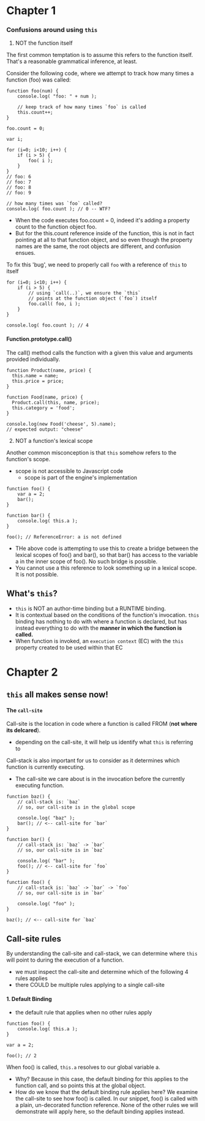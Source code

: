 # Chapter 1

### Confusions around using `this`

1. NOT the function itself

The first common temptation is to assume this refers to the function itself. That's a reasonable grammatical inference, at least.

Consider the following code, where we attempt to track how many times a function (foo) was called:

```
function foo(num) {
	console.log( "foo: " + num );

	// keep track of how many times `foo` is called
	this.count++;
}

foo.count = 0;

var i;

for (i=0; i<10; i++) {
	if (i > 5) {
		foo( i );
	}
}
// foo: 6
// foo: 7
// foo: 8
// foo: 9

// how many times was `foo` called?
console.log( foo.count ); // 0 -- WTF?
```

- When the code executes foo.count = 0, indeed it's adding a property count to the function object foo.
- But for the this.count reference inside of the function, this is not in fact pointing at all to that function object, and so even though the property names are the same, the root objects are different, and confusion ensues.

To fix this 'bug', we need to properly call `foo` with a reference of `this` to itself

```
for (i=0; i<10; i++) {
	if (i > 5) {
		// using `call(..)`, we ensure the `this`
		// points at the function object (`foo`) itself
		foo.call( foo, i );
	}
}

console.log( foo.count ); // 4
```

#### Function.prototype.call()

The call() method calls the function with a given this value and arguments provided individually.

```
function Product(name, price) {
  this.name = name;
  this.price = price;
}

function Food(name, price) {
  Product.call(this, name, price);
  this.category = 'food';
}

console.log(new Food('cheese', 5).name);
// expected output: "cheese"
```

2. NOT a function's lexical scope

Another common misconception is that `this` somehow refers to the function's scope.

- scope is not accessible to Javascript code
  - scope is part of the engine's implementation

```
function foo() {
	var a = 2;
	bar();
}

function bar() {
	console.log( this.a );
}

foo(); // ReferenceError: a is not defined
```

- THe above code is attempting to use this to create a bridge between the lexical scopes of foo() and bar(), so that bar() has access to the variable a in the inner scope of foo(). No such bridge is possible.
- You cannot use a this reference to look something up in a lexical scope. It is not possible.

## What's `this`?

- `this` is NOT an author-time binding but a RUNTIME binding.
- It is contextual based on the conditions of the function's invocation. `this` binding has nothing to do with where a function is declared, but has instead everything to do with the <strong>manner in which the function is called.</strong>
- When function is invoked, an `execution context` (EC) with the `this` property created to be used within that EC

# Chapter 2

## `this` all makes sense now!

#### The `call-site`

Call-site is the location in code where a function is called FROM (<strong>not where its delcared</strong>).

- depending on the call-site, it will help us identify what `this` is referring to

Call-stack is also important for us to consider as it determines which function is currently executing.

- The call-site we care about is in the invocation before the currently executing function.

```
function baz() {
    // call-stack is: `baz`
    // so, our call-site is in the global scope

    console.log( "baz" );
    bar(); // <-- call-site for `bar`
}

function bar() {
    // call-stack is: `baz` -> `bar`
    // so, our call-site is in `baz`

    console.log( "bar" );
    foo(); // <-- call-site for `foo`
}

function foo() {
    // call-stack is: `baz` -> `bar` -> `foo`
    // so, our call-site is in `bar`

    console.log( "foo" );
}

baz(); // <-- call-site for `baz`
```

## Call-site rules

By understanding the call-site and call-stack, we can determine where `this` will point to during the execution of a function.

- we must inspect the call-site and determine which of the following 4 rules applies
- there COULD be multiple rules applying to a single call-site

#### 1. Default Binding
- the default rule that applies when no other rules apply

```
function foo() {
	console.log( this.a );
}

var a = 2;

foo(); // 2
```

When foo() is called, `this.a` resolves to our global variable a. 
- Why? Because in this case, the default binding for this applies to the function call, and so points this at the global object.
- How do we know that the default binding rule applies here? We examine the call-site to see how foo() is called. In our snippet, foo() is called with a plain, un-decorated function reference. None of the other rules we will demonstrate will apply here, so the default binding applies instead.
